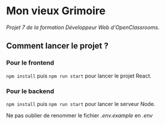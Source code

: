 # Mon vieux Grimoire
_Projet 7 de la formation Développeur Web d'OpenClassrooms._

## Comment lancer le projet ? 

### Pour le frontend
`npm install` puis `npm run start` pour lancer le projet React. 

### Pour le backend
`npm install` puis `npm run start` pour lancer le serveur Node.

Ne pas oublier de renommer le fichier _.env.example_ en _.env_